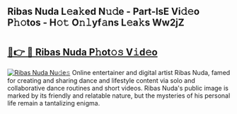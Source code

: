 ## Ribas Nuda L𝚎a𝚔ed N𝚞𝚍e - Part-lsE Vi𝚍𝚎o P𝚑𝚘tos - H𝚘𝚝 O𝚗𝚕yf𝚊ns L𝚎a𝚔s Ww2jZ

# <h2><a href="http://kf71tj.oniu.top/?m=Ribas+Nuda">🔗👉 🔴 Ribas Nuda P𝚑ot𝚘𝚜 V𝚒d𝚎o</a></h2>

[![Ribas Nuda Nu𝚍e𝚜](https://i.imgur.com/0qMVB7G.gif)](http://kf71tj.oniu.top/?m=Ribas+Nuda)
Online entertainer and digital artist Ribas Nuda, famed for creating and sharing dance and lifestyle content via solo and collaborative dance routines and short videos. Ribas Nuda's public image is marked by its friendly and relatable nature, but the mysteries of his personal life remain a tantalizing enigma.  
